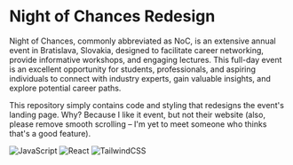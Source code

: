 # Night of Chances Redesign

Night of Chances, commonly abbreviated as NoC, is an extensive annual event in Bratislava, Slovakia, designed to facilitate career networking, provide informative workshops, and engaging lectures. This full-day event is an excellent opportunity for students, professionals, and aspiring individuals to connect with industry experts, gain valuable insights, and explore potential career paths.

This repository simply contains code and styling that redesigns the event's landing page. Why? Because I like it event, but not their website (also, please remove smooth scrolling – I'm yet to meet someone who thinks that's a good feature).

![JavaScript](https://img.shields.io/badge/next.js-000000?style=for-the-badge&logo=nextdotjs&logoColor=white)
![React](https://img.shields.io/badge/react-%2320232a.svg?style=for-the-badge&logo=react&logoColor=%2361DAFB)
![TailwindCSS](https://img.shields.io/badge/tailwindcss-%2338B2AC.svg?style=for-the-badge&logo=tailwind-css&logoColor=white)

